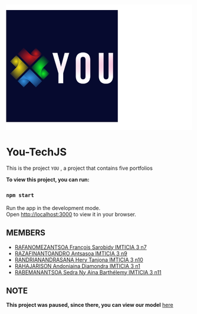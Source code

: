 <div align="center">
  <img alt="YOU" src="./LOGO (3).png" />
</div>

# You-TechJS
This is the project `YOU` , a project that contains five portfolios

**To view this project, you can run:**

### `npm start`
Run the app in the development mode.\
Open [http://localhost:3000](http://localhost:3000) to view it in your browser.

## MEMBERS
- [RAFANOMEZANTSOA François Sarobidy IMTICIA 3 n7](https://www.linkedin.com/in/fran%C3%A7ois-sarobidy-rafanomezantsoa-4149b0235/)
- [RAZAFINANTOANDRO Antsasoa IMTICIA 3 n9](https://www.linkedin.com/in/antsasoa-razafinantoandro-07369623a/)
- [RANDRIANANDRASANA Hery Tanjona IMTICIA 3 n10](https://www.linkedin.com/in/hery-tanjona-randrianandrasana-716b06235/)
- [RAHAJARISON Andoniaina Diamondra IMTICIA 3 n1](https://www.facebook.com/diam.0410)
- [RABEMANANTSOA Sedra Ny Aina Barthélemy IMTICIA 3 n11](https://www.linkedin.com/in/sedra-ny-aina-rabemanantsoa-980635235/)

## NOTE
**This project was paused, since there, you can view our model** [here](https://www.figma.com/file/x2tCoJQ5I2tHFEiQQQGMm1/TechJS-backend?node-id=0%3A1)
